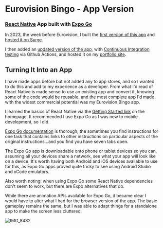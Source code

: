 # Eurovision Bingo - App Version

### [React Native](https://reactnative.dev/) App built with [Expo Go](https://expo.dev/go)

In 2023, the week before Eurovision, I built the [first version of this app](https://github.com/aagb1884/eurovision_bingo_surge_redirect) and [hosted it on Surge](https://gist.github.com/ebectar/6b44cf75f63df629d2fe9e0e46bb1dec).

I then added an [updated version of the app](https://github.com/aagb1884/eurovision_bingo_testing), with [Continuous Integration testing](https://learn.cypress.io/advanced-cypress-concepts/running-cypress-in-ci) via Github Actions, and hosted it on my [portfolio site](https://andrewblair.co.uk/apps/eurovision-bingo).

## Turning It Into an App

I have made apps before but not added any to app stores, and so I wanted to do this and add to my experience as a developer. From what I'd read of React Native is made sense to use an existing app and convert it, knowing some of the code would be reusable, and the most complete app I'd made with the widest commercial potential was my Eurovision Bingo app.

I learned the basics of React Native via the [Getting Started link](https://reactnative.dev/docs/environment-setup) on the homepage. It recommended I use Expo Go as I was new to mobile development, so I did.

[Expo Go documentation](https://docs.expo.dev/) is thorough, the sometimes you find instructions for one task that contains links to other instructions on particular aspects of the original instructions...and you find you have seven tabs open. 

The Expo Go app is downloadable onto phone or tablet devices so you can, assuming all your devices share a network, see what your app will look like on a device. It's worth having both Android and iOS devices available to use for this, as Expo Go apps proved quite tricky to see using Android Studio and xCode emulators.

Also worth noting: when using Expo Go some React Native dependencies don't seem to work, but there are Expo alternatives that do. 

While there are animation APIs available for Expo Go, it became clear I would have to alter what I had for the browser version of the app. The basic gameplay remains the same, but I was able to adapt things for a standalone app to make the screen less cluttered.

![IMG_8432](https://github.com/aagb1884/EuroBingoAppAndroid/assets/113289014/afae8ed8-eede-4b70-a68a-4b664faf6387)
